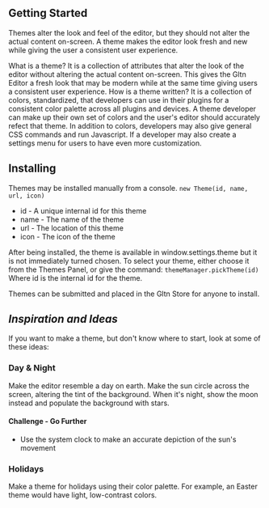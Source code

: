 ## Getting Started

Themes alter the look and feel of the editor, but they should not alter the actual content on-screen. A theme makes the editor look fresh and new while giving the user a consistent user experience.

What is a theme? It is a collection of attributes that alter the look of the editor without altering the actual content on-screen. This gives the Gltn Editor a fresh look that may be modern while at the same time giving users a consistent user experience. How is a theme written? It is a collection of colors, standardized, that developers can use in their plugins for a consistent color palette across all plugins and devices. A theme developer can make up their own set of colors and the user's editor should accurately refect that theme. In addition to colors, developers may also give general CSS commands and run Javascript. If a developer may also create a settings menu for users to have even more customization.

## Installing
Themes may be installed manually from a console. 
`new Theme(id, name, url, icon)`

* id - A unique internal id for this theme
* name - The name of the theme
* url - The location of this theme
* icon - The icon of the theme

After being installed, the theme is available in window.settings.theme but it is not immediately turned chosen. To select your theme, either choose it from the Themes Panel, or give the command:
`themeManager.pickTheme(id)` 
Where id is the internal id for the theme.

Themes can be submitted and placed in the Gltn Store for anyone to install.


## *Inspiration and Ideas*
If you want to make a theme, but don't know where to start, look at some of these ideas:

### Day & Night
Make the editor resemble a day on earth. Make the sun circle across the screen, altering the tint of the background. When it's night, show the moon instead and populate the background with stars.

#### Challenge - Go Further
* Use the system clock to make an accurate depiction of the sun's movement

### Holidays
Make a theme for holidays using their color palette. For example, an Easter theme would have light, low-contrast colors.

